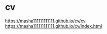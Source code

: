 # cv

 https://masha111111111111.github.io/cv/cv
https://masha111111111111.github.io/cv/index.html



